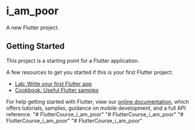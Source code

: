 # i_am_poor

A new Flutter project.

## Getting Started

This project is a starting point for a Flutter application.

A few resources to get you started if this is your first Flutter project:

- [Lab: Write your first Flutter app](https://flutter.dev/docs/get-started/codelab)
- [Cookbook: Useful Flutter samples](https://flutter.dev/docs/cookbook)

For help getting started with Flutter, view our
[online documentation](https://flutter.dev/docs), which offers tutorials,
samples, guidance on mobile development, and a full API reference.
"# FlutterCourse_i_am_poor" 
"# FlutterCourse_i_am_poor" 
"# FlutterCourse_i_am_poor" 
"# FlutterCourse_i_am_poor" 
